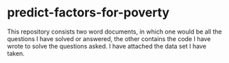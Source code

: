 # predict-factors-for-poverty
This repository consists two word documents, in which one would be all the questions I have solved or answered, the other contains the code I have wrote to solve the questions asked. I have attached the data set I have taken.
